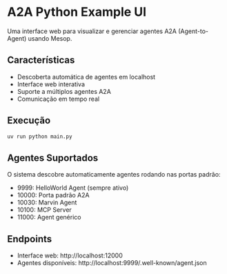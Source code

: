 # A2A Python Example UI

Uma interface web para visualizar e gerenciar agentes A2A (Agent-to-Agent) usando Mesop.

## Características

- Descoberta automática de agentes em localhost
- Interface web interativa
- Suporte a múltiplos agentes A2A
- Comunicação em tempo real

## Execução

```bash
uv run python main.py
```

## Agentes Suportados

O sistema descobre automaticamente agentes rodando nas portas padrão:
- 9999: HelloWorld Agent (sempre ativo)
- 10000: Porta padrão A2A
- 10030: Marvin Agent
- 10100: MCP Server
- 11000: Agent genérico

## Endpoints

- Interface web: http://localhost:12000
- Agentes disponíveis: http://localhost:9999/.well-known/agent.json